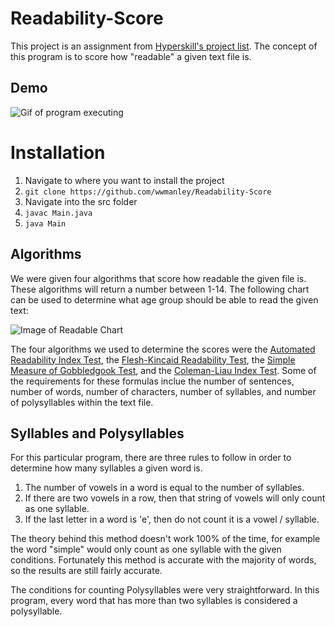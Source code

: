 # Readability-Score
This project is an assignment from [Hyperskill's project list](https://hyperskill.org/projects/39). The concept of this program is to score how "readable" a given text file is. 

## Demo

![Gif of program executing](https://i.imgur.com/J6qYm2x.gif)

# Installation

1. Navigate to where you want to install the project
2. ``` git clone https://github.com/wwmanley/Readability-Score ```
3. Navigate into the src folder
4. ``` javac Main.java ```
5. ``` java Main ```

## Algorithms

We were given four algorithms that score how readable the given file is. These algorithms will return a number between 1-14. The following chart can be used to determine what age group should be able to read the given text:

![Image of Readable Chart](https://i.imgur.com/bvUeAl3.png)

The four algorithms we used to determine the scores were the [Automated Readability Index Test](https://en.wikipedia.org/wiki/Automated_readability_index), the 
[Flesh-Kincaid Readability Test](https://en.wikipedia.org/wiki/Flesch%E2%80%93Kincaid_readability_tests), the [Simple Measure of Gobbledgook Test](https://en.wikipedia.org/wiki/SMOG),
and the [Coleman-Liau Index Test](https://en.wikipedia.org/wiki/Coleman%E2%80%93Liau_index). Some of the requirements for these formulas inclue the number of sentences,
number of words, number of characters, number of syllables, and number of polysyllables within the text file.

## Syllables and Polysyllables

For this particular program, there are three rules to follow in order to determine how many syllables a given word is.

1. The number of vowels in a word is equal to the number of syllables.
2. If there are two vowels in a row, then that string of vowels will only count as one syllable.
3. If the last letter in a word is 'e', then do not count it is a vowel / syllable.

The theory behind this method doesn't work 100% of the time, for example the word "simple" would only count as one syllable with the given conditions. Fortunately this method is
accurate with the majority of words, so the results are still fairly accurate. 

The conditions for counting Polysyllables were very straightforward. In this program, every word that has more than two syllables is considered a polysyllable.
